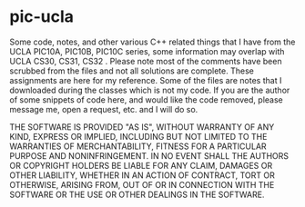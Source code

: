 # pic-ucla

Some code, notes, and other various C++ related things that I have from the UCLA PIC10A, PIC10B, PIC10C series, some information may overlap with UCLA CS30, CS31, CS32 . Please note most of the comments have been scrubbed from the files and not all solutions are complete. These assignments are here for my reference. Some of the files are notes that I downloaded during the classes which is not my code. If you are the author of some snippets of code here, and would like the code removed, please message me, open a request, etc. and I will do so. 
  
    
THE SOFTWARE IS PROVIDED "AS IS", WITHOUT WARRANTY OF ANY KIND, EXPRESS OR IMPLIED, INCLUDING BUT NOT LIMITED TO THE WARRANTIES OF MERCHANTABILITY, FITNESS FOR A PARTICULAR PURPOSE AND NONINFRINGEMENT. IN NO EVENT SHALL THE AUTHORS OR COPYRIGHT HOLDERS BE LIABLE FOR ANY CLAIM, DAMAGES OR OTHER LIABILITY, WHETHER IN AN ACTION OF CONTRACT, TORT OR OTHERWISE, ARISING FROM, OUT OF OR IN CONNECTION WITH THE SOFTWARE OR THE USE OR OTHER DEALINGS IN THE SOFTWARE.
